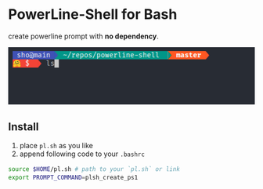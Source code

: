 # PowerLine-Shell for Bash

create powerline prompt with **no dependency**.

![](screenshot.png)

## Install

1. place `pl.sh` as you like
2. append following code to your `.bashrc`

```sh
source $HOME/pl.sh # path to your `pl.sh` or link
export PROMPT_COMMAND=plsh_create_ps1
```
